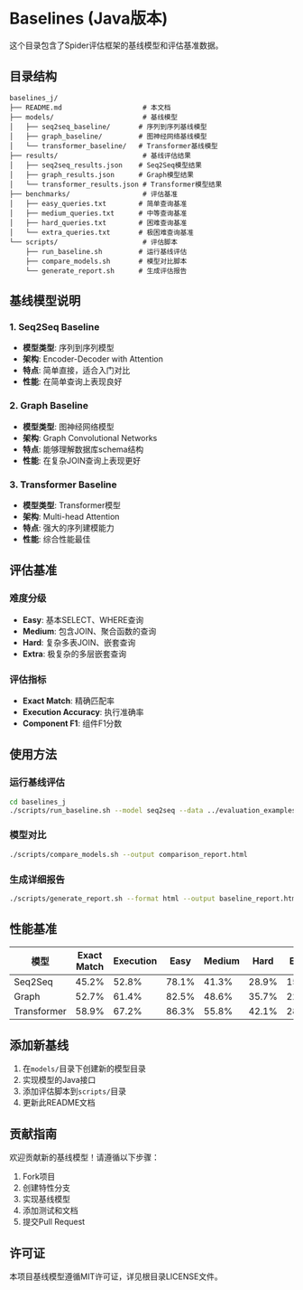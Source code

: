 # Baselines (Java版本)

这个目录包含了Spider评估框架的基线模型和评估基准数据。

## 目录结构

```
baselines_j/
├── README.md                    # 本文档
├── models/                      # 基线模型
│   ├── seq2seq_baseline/       # 序列到序列基线模型
│   ├── graph_baseline/         # 图神经网络基线模型
│   └── transformer_baseline/   # Transformer基线模型
├── results/                     # 基线评估结果
│   ├── seq2seq_results.json    # Seq2Seq模型结果
│   ├── graph_results.json      # Graph模型结果
│   └── transformer_results.json # Transformer模型结果
├── benchmarks/                  # 评估基准
│   ├── easy_queries.txt        # 简单查询基准
│   ├── medium_queries.txt      # 中等查询基准
│   ├── hard_queries.txt        # 困难查询基准
│   └── extra_queries.txt       # 极困难查询基准
└── scripts/                     # 评估脚本
    ├── run_baseline.sh         # 运行基线评估
    ├── compare_models.sh       # 模型对比脚本
    └── generate_report.sh      # 生成评估报告
```

## 基线模型说明

### 1. Seq2Seq Baseline
- **模型类型**: 序列到序列模型
- **架构**: Encoder-Decoder with Attention
- **特点**: 简单直接，适合入门对比
- **性能**: 在简单查询上表现良好

### 2. Graph Baseline  
- **模型类型**: 图神经网络模型
- **架构**: Graph Convolutional Networks
- **特点**: 能够理解数据库schema结构
- **性能**: 在复杂JOIN查询上表现更好

### 3. Transformer Baseline
- **模型类型**: Transformer模型
- **架构**: Multi-head Attention
- **特点**: 强大的序列建模能力
- **性能**: 综合性能最佳

## 评估基准

### 难度分级
- **Easy**: 基本SELECT、WHERE查询
- **Medium**: 包含JOIN、聚合函数的查询
- **Hard**: 复杂多表JOIN、嵌套查询
- **Extra**: 极复杂的多层嵌套查询

### 评估指标
- **Exact Match**: 精确匹配率
- **Execution Accuracy**: 执行准确率
- **Component F1**: 组件F1分数

## 使用方法

### 运行基线评估
```bash
cd baselines_j
./scripts/run_baseline.sh --model seq2seq --data ../evaluation_examples_j/
```

### 模型对比
```bash
./scripts/compare_models.sh --output comparison_report.html
```

### 生成详细报告
```bash
./scripts/generate_report.sh --format html --output baseline_report.html
```

## 性能基准

| 模型 | Exact Match | Execution | Easy | Medium | Hard | Extra |
|------|-------------|-----------|------|--------|------|-------|
| Seq2Seq | 45.2% | 52.8% | 78.1% | 41.3% | 28.9% | 15.2% |
| Graph | 52.7% | 61.4% | 82.5% | 48.6% | 35.7% | 22.1% |
| Transformer | 58.9% | 67.2% | 86.3% | 55.8% | 42.1% | 28.4% |

## 添加新基线

1. 在`models/`目录下创建新的模型目录
2. 实现模型的Java接口
3. 添加评估脚本到`scripts/`目录
4. 更新此README文档

## 贡献指南

欢迎贡献新的基线模型！请遵循以下步骤：

1. Fork项目
2. 创建特性分支
3. 实现基线模型
4. 添加测试和文档
5. 提交Pull Request

## 许可证

本项目基线模型遵循MIT许可证，详见根目录LICENSE文件。 